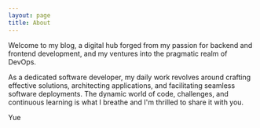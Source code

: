 ```yaml
---
layout: page
title: About
---
```


Welcome to my blog, a digital hub forged from my passion for backend and frontend development, and my ventures into the pragmatic realm of DevOps.

As a dedicated software developer, my daily work revolves around crafting effective solutions, architecting applications, and facilitating seamless software deployments. The dynamic world of code, challenges, and continuous learning is what I breathe and I'm thrilled to share it with you.

Yue

